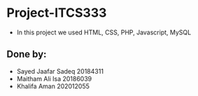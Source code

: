 # Project-ITCS333
- In this project we used HTML, CSS, PHP, Javascript, MySQL
## Done by:
* Sayed Jaafar Sadeq      20184311
* Maitham Ali Isa         20186039
* Khalifa Aman            202012055
